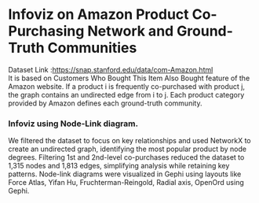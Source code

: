 # Infoviz on  Amazon Product Co-Purchasing Network and Ground-Truth Communities

Dataset Link :https://snap.stanford.edu/data/com-Amazon.html  
It is based on Customers Who Bought This Item Also Bought feature of the Amazon website. If a product i is frequently co-purchased with product j, the graph contains an undirected edge from i to j. Each product category provided by Amazon defines each ground-truth community.

### Infoviz using Node-Link diagram.  
We filtered the dataset to focus on key relationships and used NetworkX to create an undirected graph, identifying the most popular product by node degrees. Filtering 1st and 2nd-level co-purchases reduced the dataset to 1,315 nodes and 1,813 edges, simplifying analysis while retaining key patterns. Node-link diagrams were visualized in Gephi using layouts like Force Atlas, Yifan Hu, Fruchterman-Reingold, Radial axis, OpenOrd using Gephi.
